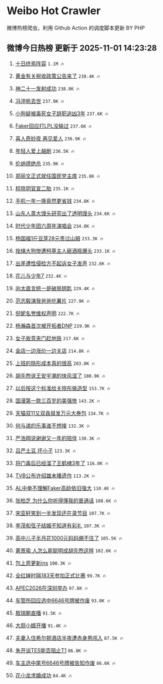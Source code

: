 # Weibo Hot Crawler 



微博热榜爬虫，利用 Github Action 的调度脚本更新 BY PHP 


## 微博今日热榜 更新于 2025-11-01 14:23:28 
1. [十日终焉阵容](https://s.weibo.com/weibo?q=%23%E5%8D%81%E6%97%A5%E7%BB%88%E7%84%89%E9%98%B5%E5%AE%B9%23&t=31&band_rank=1&Refer=top) `1.1M 🔥` 

1. [黄金有关税收政策公告来了](https://s.weibo.com/weibo?q=%23%E9%BB%84%E9%87%91%E6%9C%89%E5%85%B3%E7%A8%8E%E6%94%B6%E6%94%BF%E7%AD%96%E5%85%AC%E5%91%8A%E6%9D%A5%E4%BA%86%23&t=31&band_rank=2&Refer=top) `238.4K 🔥` 

1. [神二十一发射成功](https://s.weibo.com/weibo?q=%23%E7%A5%9E%E4%BA%8C%E5%8D%81%E4%B8%80%E5%8F%91%E5%B0%84%E6%88%90%E5%8A%9F%23&t=31&band_rank=3&Refer=top) `238.0K 🔥` 

1. [冯淬帆去世](https://s.weibo.com/weibo?q=%23%E5%86%AF%E6%B7%AC%E5%B8%86%E5%8E%BB%E4%B8%96%23&t=31&band_rank=4&Refer=top) `237.9K 🔥` 

1. [小狗疑被毒死女子辞职追凶3年](https://s.weibo.com/weibo?q=%23%E5%B0%8F%E7%8B%97%E7%96%91%E8%A2%AB%E6%AF%92%E6%AD%BB%E5%A5%B3%E5%AD%90%E8%BE%9E%E8%81%8C%E8%BF%BD%E5%87%B63%E5%B9%B4%23&t=31&band_rank=5&Refer=top) `237.6K 🔥` 

1. [Faker回应打LPL没输过](https://s.weibo.com/weibo?q=%23Faker%E5%9B%9E%E5%BA%94%E6%89%93LPL%E6%B2%A1%E8%BE%93%E8%BF%87%23&t=31&band_rank=6&Refer=top) `237.6K 🔥` 

1. [喜人奇妙夜 再见爱人](https://s.weibo.com/weibo?q=%E5%96%9C%E4%BA%BA%E5%A5%87%E5%A6%99%E5%A4%9C%20%E5%86%8D%E8%A7%81%E7%88%B1%E4%BA%BA&t=31&band_rank=7&Refer=top) `236.9K 🔥` 

1. [年轻人爱上越剧](https://s.weibo.com/weibo?q=%23%E5%B9%B4%E8%BD%BB%E4%BA%BA%E7%88%B1%E4%B8%8A%E8%B6%8A%E5%89%A7%23&t=31&band_rank=8&Refer=top) `236.5K 🔥` 

1. [伦纳德绝杀](https://s.weibo.com/weibo?q=%E4%BC%A6%E7%BA%B3%E5%BE%B7%E7%BB%9D%E6%9D%80&t=31&band_rank=9&Refer=top) `235.9K 🔥` 

1. [郑丽文正式就任国民党主席](https://s.weibo.com/weibo?q=%23%E9%83%91%E4%B8%BD%E6%96%87%E6%AD%A3%E5%BC%8F%E5%B0%B1%E4%BB%BB%E5%9B%BD%E6%B0%91%E5%85%9A%E4%B8%BB%E5%B8%AD%23&t=31&band_rank=10&Refer=top) `235.8K 🔥` 

1. [程晓玥官宣二胎](https://s.weibo.com/weibo?q=%23%E7%A8%8B%E6%99%93%E7%8E%A5%E5%AE%98%E5%AE%A3%E4%BA%8C%E8%83%8E%23&t=31&band_rank=11&Refer=top) `235.1K 🔥` 

1. [手机一年一换竟然更省钱](https://s.weibo.com/weibo?q=%E6%89%8B%E6%9C%BA%E4%B8%80%E5%B9%B4%E4%B8%80%E6%8D%A2%E7%AB%9F%E7%84%B6%E6%9B%B4%E7%9C%81%E9%92%B1&t=31&band_rank=12&Refer=top) `234.8K 🔥` 

1. [山东人蒸大馒头研究出了透明馒头](https://s.weibo.com/weibo?q=%23%E5%B1%B1%E4%B8%9C%E4%BA%BA%E8%92%B8%E5%A4%A7%E9%A6%92%E5%A4%B4%E7%A0%94%E7%A9%B6%E5%87%BA%E4%BA%86%E9%80%8F%E6%98%8E%E9%A6%92%E5%A4%B4%23&t=31&band_rank=13&Refer=top) `234.6K 🔥` 

1. [时代少年团六周年演唱会](https://s.weibo.com/weibo?q=%23%E6%97%B6%E4%BB%A3%E5%B0%91%E5%B9%B4%E5%9B%A2%E5%85%AD%E5%91%A8%E5%B9%B4%E6%BC%94%E5%94%B1%E4%BC%9A%23&t=31&band_rank=14&Refer=top) `234.0K 🔥` 

1. [杨国福1斤豆芽28元贵过山姆](https://s.weibo.com/weibo?q=%23%E6%9D%A8%E5%9B%BD%E7%A6%8F1%E6%96%A4%E8%B1%86%E8%8A%BD28%E5%85%83%E8%B4%B5%E8%BF%87%E5%B1%B1%E5%A7%86%23&t=31&band_rank=15&Refer=top) `233.3K 🔥` 

1. [拴绳大狗惨遭柯基主人砸酒瓶爆头](https://s.weibo.com/weibo?q=%23%E6%8B%B4%E7%BB%B3%E5%A4%A7%E7%8B%97%E6%83%A8%E9%81%AD%E6%9F%AF%E5%9F%BA%E4%B8%BB%E4%BA%BA%E7%A0%B8%E9%85%92%E7%93%B6%E7%88%86%E5%A4%B4%23&t=31&band_rank=16&Refer=top) `233.1K 🔥` 

1. [出差遭性侵检方不起诉女子发声](https://s.weibo.com/weibo?q=%23%E5%87%BA%E5%B7%AE%E9%81%AD%E6%80%A7%E4%BE%B5%E6%A3%80%E6%96%B9%E4%B8%8D%E8%B5%B7%E8%AF%89%E5%A5%B3%E5%AD%90%E5%8F%91%E5%A3%B0%23&t=31&band_rank=17&Refer=top) `232.6K 🔥` 

1. [花儿与少年7](https://s.weibo.com/weibo?q=%E8%8A%B1%E5%84%BF%E4%B8%8E%E5%B0%91%E5%B9%B47&t=31&band_rank=18&Refer=top) `232.4K 🔥` 

1. [向太直言统一是破局钥匙](https://s.weibo.com/weibo?q=%23%E5%90%91%E5%A4%AA%E7%9B%B4%E8%A8%80%E7%BB%9F%E4%B8%80%E6%98%AF%E7%A0%B4%E5%B1%80%E9%92%A5%E5%8C%99%23&t=31&band_rank=19&Refer=top) `229.4K 🔥` 

1. [范志毅演我爸爸吃薯片](https://s.weibo.com/weibo?q=%23%E8%8C%83%E5%BF%97%E6%AF%85%E6%BC%94%E6%88%91%E7%88%B8%E7%88%B8%E5%90%83%E8%96%AF%E7%89%87%23&t=31&band_rank=20&Refer=top) `227.9K 🔥` 

1. [倪妮名誉维权声明](https://s.weibo.com/weibo?q=%23%E5%80%AA%E5%A6%AE%E5%90%8D%E8%AA%89%E7%BB%B4%E6%9D%83%E5%A3%B0%E6%98%8E%23&t=31&band_rank=21&Refer=top) `222.7K 🔥` 

1. [杨瀚森首次被开拓者DNP](https://s.weibo.com/weibo?q=%23%E6%9D%A8%E7%80%9A%E6%A3%AE%E9%A6%96%E6%AC%A1%E8%A2%AB%E5%BC%80%E6%8B%93%E8%80%85DNP%23&t=31&band_rank=22&Refer=top) `219.9K 🔥` 

1. [女子故意夹门赶地铁](https://s.weibo.com/weibo?q=%E5%A5%B3%E5%AD%90%E6%95%85%E6%84%8F%E5%A4%B9%E9%97%A8%E8%B5%B6%E5%9C%B0%E9%93%81&t=31&band_rank=23&Refer=top) `217.6K 🔥` 

1. [金店一边涨价一边关店](https://s.weibo.com/weibo?q=%23%E9%87%91%E5%BA%97%E4%B8%80%E8%BE%B9%E6%B6%A8%E4%BB%B7%E4%B8%80%E8%BE%B9%E5%85%B3%E5%BA%97%23&t=31&band_rank=24&Refer=top) `214.8K 🔥` 

1. [上班的隐形成本真的很高](https://s.weibo.com/weibo?q=%E4%B8%8A%E7%8F%AD%E7%9A%84%E9%9A%90%E5%BD%A2%E6%88%90%E6%9C%AC%E7%9C%9F%E7%9A%84%E5%BE%88%E9%AB%98&t=31&band_rank=25&Refer=top) `203.0K 🔥` 

1. [胡先煦说王安宇潮的快风湿了](https://s.weibo.com/weibo?q=%E8%83%A1%E5%85%88%E7%85%A6%E8%AF%B4%E7%8E%8B%E5%AE%89%E5%AE%87%E6%BD%AE%E7%9A%84%E5%BF%AB%E9%A3%8E%E6%B9%BF%E4%BA%86&t=31&band_rank=26&Refer=top) `180.9K 🔥` 

1. [以后按这个标准给关晓彤做造型](https://s.weibo.com/weibo?q=%E4%BB%A5%E5%90%8E%E6%8C%89%E8%BF%99%E4%B8%AA%E6%A0%87%E5%87%86%E7%BB%99%E5%85%B3%E6%99%93%E5%BD%A4%E5%81%9A%E9%80%A0%E5%9E%8B&t=31&band_rank=27&Refer=top) `153.7K 🔥` 

1. [国漫第一款三百岁的美强惨](https://s.weibo.com/weibo?q=%E5%9B%BD%E6%BC%AB%E7%AC%AC%E4%B8%80%E6%AC%BE%E4%B8%89%E7%99%BE%E5%B2%81%E7%9A%84%E7%BE%8E%E5%BC%BA%E6%83%A8&t=31&band_rank=28&Refer=top) `143.2K 🔥` 

1. [天猫双11又双叒叕发万元大券包](https://s.weibo.com/weibo?q=%23%E5%A4%A9%E7%8C%AB%E5%8F%8C11%E5%8F%88%E5%8F%8C%E5%8F%92%E5%8F%95%E5%8F%91%E4%B8%87%E5%85%83%E5%A4%A7%E5%88%B8%E5%8C%85%23&t=31&band_rank=29&Refer=top) `134.7K 🔥` 

1. [何与递的乐事谁不想接](https://s.weibo.com/weibo?q=%23%E4%BD%95%E4%B8%8E%E9%80%92%E7%9A%84%E4%B9%90%E4%BA%8B%E8%B0%81%E4%B8%8D%E6%83%B3%E6%8E%A5%23&t=31&band_rank=30&Refer=top) `132.3K 🔥` 

1. [严浩翔说谢谢又一年的陪伴](https://s.weibo.com/weibo?q=%E4%B8%A5%E6%B5%A9%E7%BF%94%E8%AF%B4%E8%B0%A2%E8%B0%A2%E5%8F%88%E4%B8%80%E5%B9%B4%E7%9A%84%E9%99%AA%E4%BC%B4&t=31&band_rank=31&Refer=top) `130.3K 🔥` 

1. [吕严土豆 坏小子](https://s.weibo.com/weibo?q=%E5%90%95%E4%B8%A5%E5%9C%9F%E8%B1%86%20%E5%9D%8F%E5%B0%8F%E5%AD%90&t=31&band_rank=32&Refer=top) `123.3K 🔥` 

1. [将门毒后已经溜了王鹤棣3年了](https://s.weibo.com/weibo?q=%23%E5%B0%86%E9%97%A8%E6%AF%92%E5%90%8E%E5%B7%B2%E7%BB%8F%E6%BA%9C%E4%BA%86%E7%8E%8B%E9%B9%A4%E6%A3%A33%E5%B9%B4%E4%BA%86%23&t=31&band_rank=33&Refer=top) `116.0K 🔥` 

1. [TVB公布许绍雄未播遗作](https://s.weibo.com/weibo?q=%23TVB%E5%85%AC%E5%B8%83%E8%AE%B8%E7%BB%8D%E9%9B%84%E6%9C%AA%E6%92%AD%E9%81%97%E4%BD%9C%23&t=31&band_rank=34&Refer=top) `113.2K 🔥` 

1. [AL中单不理解Faker高龄依旧强大](https://s.weibo.com/weibo?q=AL%E4%B8%AD%E5%8D%95%E4%B8%8D%E7%90%86%E8%A7%A3Faker%E9%AB%98%E9%BE%84%E4%BE%9D%E6%97%A7%E5%BC%BA%E5%A4%A7&t=31&band_rank=35&Refer=top) `110.4K 🔥` 

1. [张柏芝 为什么你听得懂我的普通话](https://s.weibo.com/weibo?q=%E5%BC%A0%E6%9F%8F%E8%8A%9D%20%E4%B8%BA%E4%BB%80%E4%B9%88%E4%BD%A0%E5%90%AC%E5%BE%97%E6%87%82%E6%88%91%E7%9A%84%E6%99%AE%E9%80%9A%E8%AF%9D&t=31&band_rank=36&Refer=top) `108.6K 🔥` 

1. [宋亚轩笑到一半发现还在录节目](https://s.weibo.com/weibo?q=%E5%AE%8B%E4%BA%9A%E8%BD%A9%E7%AC%91%E5%88%B0%E4%B8%80%E5%8D%8A%E5%8F%91%E7%8E%B0%E8%BF%98%E5%9C%A8%E5%BD%95%E8%8A%82%E7%9B%AE&t=31&band_rank=37&Refer=top) `107.7K 🔥` 

1. [李茂和弦子结婚不知道有彩礼](https://s.weibo.com/weibo?q=%E6%9D%8E%E8%8C%82%E5%92%8C%E5%BC%A6%E5%AD%90%E7%BB%93%E5%A9%9A%E4%B8%8D%E7%9F%A5%E9%81%93%E6%9C%89%E5%BD%A9%E7%A4%BC&t=31&band_rank=38&Refer=top) `107.3K 🔥` 

1. [高中儿子半月花1000元妈妈绷不住了](https://s.weibo.com/weibo?q=%23%E9%AB%98%E4%B8%AD%E5%84%BF%E5%AD%90%E5%8D%8A%E6%9C%88%E8%8A%B11000%E5%85%83%E5%A6%88%E5%A6%88%E7%BB%B7%E4%B8%8D%E4%BD%8F%E4%BA%86%23&t=31&band_rank=39&Refer=top) `105.5K 🔥` 

1. [黄景瑜 人怎么能聪明成胡先煦这样](https://s.weibo.com/weibo?q=%E9%BB%84%E6%99%AF%E7%91%9C%20%E4%BA%BA%E6%80%8E%E4%B9%88%E8%83%BD%E8%81%AA%E6%98%8E%E6%88%90%E8%83%A1%E5%85%88%E7%85%A6%E8%BF%99%E6%A0%B7&t=31&band_rank=40&Refer=top) `102.6K 🔥` 

1. [包上恩更新ins](https://s.weibo.com/weibo?q=%23%E5%8C%85%E4%B8%8A%E6%81%A9%E6%9B%B4%E6%96%B0ins%23&t=31&band_rank=41&Refer=top) `100.3K 🔥` 

1. [全红婵时隔183天参加正式比赛](https://s.weibo.com/weibo?q=%23%E5%85%A8%E7%BA%A2%E5%A9%B5%E6%97%B6%E9%9A%94183%E5%A4%A9%E5%8F%82%E5%8A%A0%E6%AD%A3%E5%BC%8F%E6%AF%94%E8%B5%9B%23&t=31&band_rank=42&Refer=top) `99.7K 🔥` 

1. [APEC2026在深圳举办](https://s.weibo.com/weibo?q=%23APEC2026%E5%9C%A8%E6%B7%B1%E5%9C%B3%E4%B8%BE%E5%8A%9E%23&t=31&band_rank=43&Refer=top) `97.8K 🔥` 

1. [车管所回应选中6646号牌被作废](https://s.weibo.com/weibo?q=%23%E8%BD%A6%E7%AE%A1%E6%89%80%E5%9B%9E%E5%BA%94%E9%80%89%E4%B8%AD6646%E5%8F%B7%E7%89%8C%E8%A2%AB%E4%BD%9C%E5%BA%9F%23&t=31&band_rank=44&Refer=top) `93.0K 🔥` 

1. [敖瑞鹏直播](https://s.weibo.com/weibo?q=%E6%95%96%E7%91%9E%E9%B9%8F%E7%9B%B4%E6%92%AD&t=31&band_rank=45&Refer=top) `91.5K 🔥` 

1. [大厨小婿开播](https://s.weibo.com/weibo?q=%23%E5%A4%A7%E5%8E%A8%E5%B0%8F%E5%A9%BF%E5%BC%80%E6%92%AD%23&t=31&band_rank=46&Refer=top) `91.4K 🔥` 

1. [夫妻入住希尔顿酒店半夜遭赤身男闯入](https://s.weibo.com/weibo?q=%23%E5%A4%AB%E5%A6%BB%E5%85%A5%E4%BD%8F%E5%B8%8C%E5%B0%94%E9%A1%BF%E9%85%92%E5%BA%97%E5%8D%8A%E5%A4%9C%E9%81%AD%E8%B5%A4%E8%BA%AB%E7%94%B7%E9%97%AF%E5%85%A5%23&t=31&band_rank=47&Refer=top) `87.5K 🔥` 

1. [朱开谈TES能否阻止T1](https://s.weibo.com/weibo?q=%E6%9C%B1%E5%BC%80%E8%B0%88TES%E8%83%BD%E5%90%A6%E9%98%BB%E6%AD%A2T1&t=31&band_rank=48&Refer=top) `86.8K 🔥` 

1. [车主选中尾号6646号牌被告知作废](https://s.weibo.com/weibo?q=%23%E8%BD%A6%E4%B8%BB%E9%80%89%E4%B8%AD%E5%B0%BE%E5%8F%B76646%E5%8F%B7%E7%89%8C%E8%A2%AB%E5%91%8A%E7%9F%A5%E4%BD%9C%E5%BA%9F%23&t=31&band_rank=49&Refer=top) `86.6K 🔥` 

1. [花小龙求婚成功](https://s.weibo.com/weibo?q=%23%E8%8A%B1%E5%B0%8F%E9%BE%99%E6%B1%82%E5%A9%9A%E6%88%90%E5%8A%9F%23&t=31&band_rank=50&Refer=top) `84.4K 🔥` 

